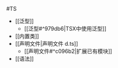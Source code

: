 #TS

+ [[泛型]]
	+ [[泛型#^979db6|TSX中使用泛型]] 
+ [[内置类]]
+ [[声明文件|声明文件 d.ts]]
	+ [[声明文件#^c096b2|扩展已有模块]]
+ [[语法]]
